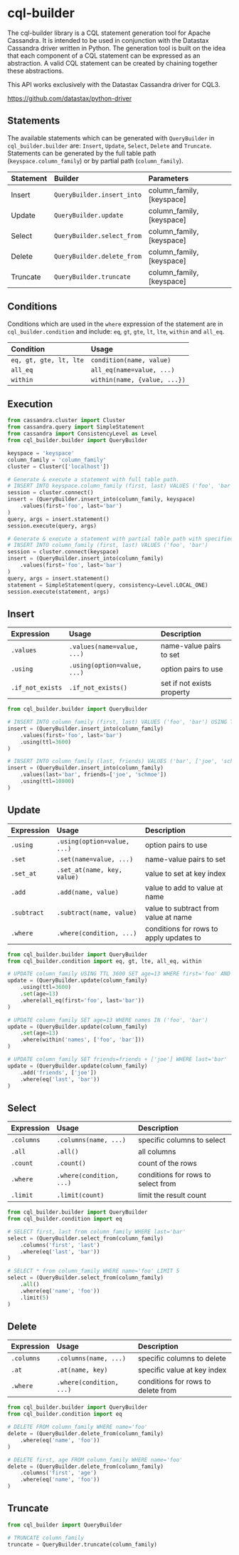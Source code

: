 # cql-builder

The cql-builder library is a CQL statement generation tool for Apache Cassandra. It is intended to be used in conjunction with the Datastax Cassandra driver written in Python. The generation tool is built on the idea that each component of a CQL statement can be expressed as an abstraction. A valid CQL statement can be created by chaining together these abstractions.

This API works exclusively with the Datastax Cassandra driver for CQL3. 

https://github.com/datastax/python-driver

## Statements
The available statements which can be generated with `QueryBuilder` in `cql_builder.builder` are: `Insert`, `Update`, `Select`, `Delete` and `Truncate`. Statements can be generated by the full table path (`keyspace.column_family`) or by partial path (`column_family`).

| Statement | Builder | Parameters |
|:----------|:--------|:------------|
| Insert | `QueryBuilder.insert_into` | column_family, [keyspace] |
| Update | `QueryBuilder.update` | column_family, [keyspace] |
| Select | `QueryBuilder.select_from` | column_family, [keyspace] |
| Delete | `QueryBuilder.delete_from` | column_family, [keyspace] |
| Truncate | `QueryBuilder.truncate` | column_family, [keyspace] |

## Conditions
Conditions which are used in the `where` expression of the statement are in `cql_builder.condition` and include: `eq`, `gt`, `gte`, `lt`, `lte`, `within` and `all_eq`.

| Condition | Usage |
|:----------|:------|
| `eq, gt, gte, lt, lte` | `condition(name, value)` |
| `all_eq` | `all_eq(name=value, ...)` |
| `within` | `within(name, {value, ...})` |

## Execution
```python
from cassandra.cluster import Cluster
from cassandra.query import SimpleStatement
from cassandra import ConsistencyLevel as Level
from cql_builder.builder import QueryBuilder

keyspace = 'keyspace'
column_family = 'column_family'
cluster = Cluster(['localhost'])

# Generate & execute a statement with full table path.
# INSERT INTO keyspace.column_family (first, last) VALUES ('foo', 'bar')
session = cluster.connect()
insert = (QueryBuilder.insert_into(column_family, keyspace)
	.values(first='foo', last='bar')
)
query, args = insert.statement()
session.execute(query, args)

# Generate & execute a statement with partial table path with specified consistency.
# INSERT INTO column_family (first, last) VALUES ('foo', 'bar')
session = cluster.connect(keyspace)
insert = (QueryBuilder.insert_into(column_family)
	.values(first='foo', last='bar')
)
query, args = insert.statement()
statement = SimpleStatement(query, consistency=Level.LOCAL_ONE)
session.execute(statement, args)
```

## Insert
| Expression | Usage | Description |
|:-----------|:------|:------------|
| `.values` | `.values(name=value, ...)` | name-value pairs to set |
| `.using` | `.using(option=value, ...)` | option pairs to use |
| `.if_not_exists` | `.if_not_exists()` | set if not exists property |

```python
from cql_builder.builder import QueryBuilder

# INSERT INTO column_family (first, last) VALUES ('foo', 'bar') USING TTL 3600
insert = (QueryBuilder.insert_into(column_family)
	.values(first='foo', last='bar')
	.using(ttl=3600)
)

# INSERT INTO column_family (last, friends) VALUES ('bar', ['joe', 'schmoe']) USING TTL 10800
insert = (QueryBuilder.insert_into(column_family)
	.values(last='bar', friends=['joe', 'schmoe'])
	.using(ttl=10800)
)
```

## Update
| Expression | Usage | Description |
|:-----------|:------|:------------|
| `.using` | `.using(option=value, ...)` | option pairs to use |
| `.set` | `.set(name=value, ...)` | name-value pairs to set |
| `.set_at` | `.set_at(name, key, value)` | value to set at key index |
| `.add` | `.add(name, value)` | value to add to value at name |
| `.subtract` | `.subtract(name, value)` | value to subtract from value at name |
| `.where` | `.where(condition, ...)` | conditions for rows to apply updates to |

```python
from cql_builder.builder import QueryBuilder
from cql_builder.condition import eq, gt, lte, all_eq, within

# UPDATE column_family USING TTL 3600 SET age=13 WHERE first='foo' AND last='bar'
update = (QueryBuilder.update(column_family)
	.using(ttl=3600)
	.set(age=13)
	.where(all_eq(first='foo', last='bar'))
)

# UPDATE column_family SET age=13 WHERE names IN ('foo', 'bar')
update = (QueryBuilder.update(column_family)
	.set(age=13)
	.where(within('names', ['foo', 'bar']))
)

# UPDATE column_family SET friends=friends + ['joe'] WHERE last='bar'
update = (QueryBuilder.update(column_family)
	.add('friends', ['joe'])
	.where(eq('last', 'bar'))
)
```

## Select
| Expression | Usage | Description |
|:-----------|:------|:------------|
| `.columns` | `.columns(name, ...)` | specific columns to select |
| `.all` | `.all()` | all columns |
| `.count` | `.count()` | count of the rows |
| `.where` | `.where(condition, ...)` | conditions for rows to select from |
| `.limit` | `.limit(count)` | limit the result count |

```python
from cql_builder.builder import QueryBuilder
from cql_builder.condition import eq

# SELECT first, last from column_family WHERE last='bar'
select = (QueryBuilder.select_from(column_family)
	.columns('first', 'last')
	.where(eq('last', 'bar'))
)

# SELECT * from column_family WHERE name='foo' LIMIT 5
select = (QueryBuilder.select_from(column_family)
	.all()
	.where(eq('name', 'foo'))
	.limit(5)
)
```

## Delete
| Expression | Usage | Description |
|:-----------|:------|:------------|
| `.columns` | `.columns(name, ...)` | specific columns to delete |
| `.at` | `.at(name, key)` | specific value at key index |
| `.where` | `.where(condition, ...)` | conditions for rows to delete from |

```python
from cql_builder.builder import QueryBuilder
from cql_builder.condition import eq

# DELETE FROM column_family WHERE name='foo'
delete = (QueryBuilder.delete_from(column_family)
	.where(eq('name', 'foo'))
)

# DELETE first, age FROM column_family WHERE name='foo'
delete = (QueryBuilder.delete_from(column_family)
	.columns('first', 'age')
	.where(eq('name', 'foo'))
)
```

## Truncate
```python
from cql_builder import QueryBuilder

# TRUNCATE column_family
truncate = QueryBuilder.truncate(column_family)
```

